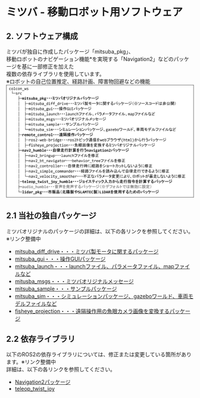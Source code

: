 # ミツバ - 移動ロボット用ソフトウェア

## 2. ソフトウェア構成
ミツバが独自に作成したパッケージ「mitsuba_pkg」、  
移動ロボットのナビゲーション機能*を実現する「Navigation2」などのパッケージを基に一部修正を加えた  
複数の依存ライブラリを使用しています。  
※ロボットの自己位置推定、経路計画、障害物回避などの機能
![system_structure.png](ソフトウェア構成.png)  

## 2.1 当社の独自パッケージ  
ミツバオリジナルのパッケージの詳細は、以下の各リンクを参照してください。※リンク整備中　　
* [mitsuba_diff_drive・・・ミツバ製モータに関するパッケージ](https://github.com/MITSUBA-Co/SoftwareForMobileRobots/blob/main/Document/mitsuba_diff_drive.md)  
* [mitsuba_gui・・・操作GUIパッケージ](https://github.com/MITSUBA-Co/SoftwareForMobileRobots/blob/main/Document/mitsuba_gui.md)  
* [mitsuba_launch・・・launchファイル、パラメータファイル、mapファイルなど](https://github.com/MITSUBA-Co/SoftwareForMobileRobots/blob/main/Document/mitsuba_launch.md)  
* [mitusba_msgs・・・ミツバオリジナルメッセージ](https://example.com)  
* [mitsuba_sample・・・サンプルパッケージ](https://example.com)  
* [mitsuba_sim・・・シミュレーションパッケージ、gazeboワールド、車両モデルファイルなど](https://example.com)  
* [fisheye_projection・・・遠隔操作用の魚眼カメラ画像を変換するパッケージ](https://example)  

## 2.2 依存ライブラリ  
以下のROS2の依存ライブラリについては、修正または変更している箇所があります。※リンク整備中  
詳細は、以下の各リンクを参照してください。  
* [Navigation2パッケージ](https://example)  
* [teleop_twist_joy](https://example)













